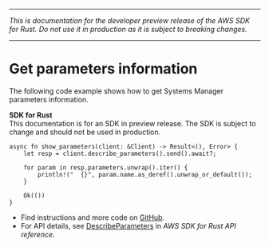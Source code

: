 --------

 *This is documentation for the developer preview release of the AWS SDK for Rust\. Do not use it in production as it is subject to breaking changes\.* 

--------

# Get parameters information<a name="ssm_DescribeParameters_rust_topic"></a>

The following code example shows how to get Systems Manager parameters information\.

**SDK for Rust**  
This documentation is for an SDK in preview release\. The SDK is subject to change and should not be used in production\.
  

```
async fn show_parameters(client: &Client) -> Result<(), Error> {
    let resp = client.describe_parameters().send().await?;

    for param in resp.parameters.unwrap().iter() {
        println!("  {}", param.name.as_deref().unwrap_or_default());
    }

    Ok(())
}
```
+  Find instructions and more code on [GitHub](https://github.com/awsdocs/aws-doc-sdk-examples/tree/main/.rust_alpha/ssm#code-examples)\. 
+  For API details, see [DescribeParameters](https://awslabs.github.io/aws-sdk-rust/) in *AWS SDK for Rust API reference*\. 
